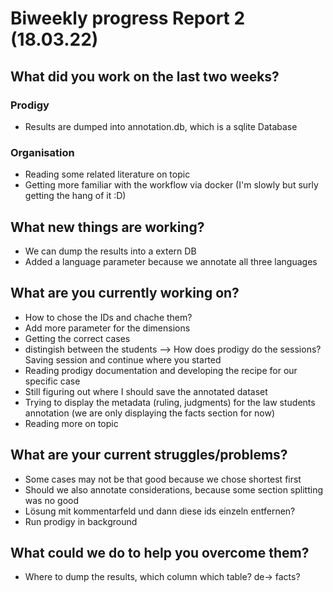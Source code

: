 # Biweekly progress Report 2 (18.03.22)
## What did you work on the last two weeks?
### Prodigy
- Results are dumped into annotation.db, which is a sqlite Database
### Organisation
- Reading some related literature  on topic
- Getting more familiar with the workflow via docker (I'm slowly but surly getting the hang of it :D)
## What new things are working?
- We can dump the results into a extern DB
- Added a language parameter because we annotate all three languages
## What are you currently working on?
- How to chose the IDs and chache them?
- Add more parameter for the dimensions
- Getting the correct cases
- distingish between the students --> How does prodigy do the sessions? Saving session and continue where you started
- Reading prodigy documentation and developing the recipe for our specific case
- Still figuring out where I should save the annotated dataset
- Trying to display the metadata (ruling, judgments) for the law students annotation (we are only displaying the facts section for now)
- Reading more on topic
## What are your current struggles/problems?
- Some cases may not be that good because we chose shortest first
- Should we also annotate considerations, because some section splitting was no good
- Lösung mit kommentarfeld und dann diese ids einzeln entfernen?
- Run prodigy in background
## What could we do to help you overcome them?
- Where to dump the results, which column which table? de-> facts?